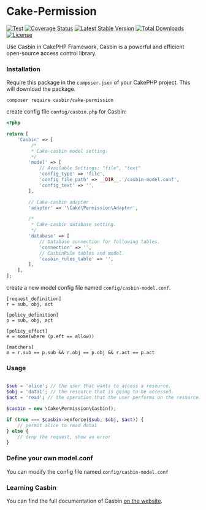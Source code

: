 # Cake-Permission

[![Test](https://github.com/php-casbin/cake-permission/workflows/test/badge.svg?branch=master)](https://github.com/php-casbin/cake-permission/actions)
[![Coverage Status](https://coveralls.io/repos/github/php-casbin/cake-permission/badge.svg)](https://coveralls.io/github/php-casbin/cake-permission)
[![Latest Stable Version](https://poser.pugx.org/casbin/cake-permission/v/stable)](https://packagist.org/packages/casbin/cake-permission)
[![Total Downloads](https://poser.pugx.org/casbin/cake-permission/downloads)](https://packagist.org/packages/casbin/cake-permission)
[![License](https://poser.pugx.org/casbin/cake-permission/license)](https://packagist.org/packages/casbin/cake-permission)

Use Casbin in CakePHP Framework, Casbin is a powerful and efficient open-source access control library.

### Installation

Require this package in the `composer.json` of your CakePHP project. This will download the package.

```
composer require casbin/cake-permission
```

create config file `config/casbin.php` for Casbin:

```php
<?php

return [
    'Casbin' => [
         /*
         * Cake-casbin model setting.
         */
        'model' => [
            // Available Settings: "file", "text"
            'config_type' => 'file',
            'config_file_path' => __DIR__.'/casbin-model.conf',
            'config_text' => '',
        ],

        // Cake-casbin adapter .
        'adapter' => '\Cake\Permission\Adapter',

        /*
         * Cake-casbin database setting.
         */
        'database' => [
            // Database connection for following tables.
            'connection' => '',
            // CasbinRule tables and model.
            'casbin_rules_table' => '',
        ],
    ],
];
```

create a new model config file named `config/casbin-model.conf`.

```
[request_definition]
r = sub, obj, act

[policy_definition]
p = sub, obj, act

[policy_effect]
e = some(where (p.eft == allow))

[matchers]
m = r.sub == p.sub && r.obj == p.obj && r.act == p.act
```


### Usage

```php

$sub = 'alice'; // the user that wants to access a resource.
$obj = 'data1'; // the resource that is going to be accessed.
$act = 'read'; // the operation that the user performs on the resource.

$casbin = new \Cake\Permission\Casbin();

if (true === $casbin->enforce($sub, $obj, $act)) {
    // permit alice to read data1
} else {
    // deny the request, show an error
}
```

### Define your own model.conf

You can modify the config file named `config/casbin-model.conf`

### Learning Casbin

You can find the full documentation of Casbin [on the website](https://casbin.org/).
